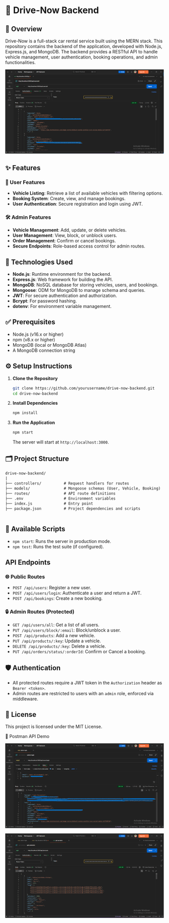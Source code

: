 # 🚗 Drive-Now Backend

## 📘 Overview

Drive-Now is a full-stack car rental service built using the MERN stack. This repository contains the backend of the application, developed with Node.js, Express.js, and MongoDB. The backend provides a RESTful API to handle vehicle management, user authentication, booking operations, and admin functionalities.

![Login Postman](https://github.com/vinudasenith/drive-now-backend/blob/master/screenshots/Screenshot%20(238).png)

## ✨ Features
### 👤 User Features
- **Vehicle Listing**: Retrieve a list of available vehicles with filtering options.
- **Booking System**: Create, view, and manage bookings.
- **User Authentication**: Secure registration and login using JWT.

### 🛠️ Admin Features
- **Vehicle Management**: Add, update, or delete vehicles.
- **User Management**: View, block, or unblock users.
- **Order Management**: Confirm or cancel bookings.
- **Secure Endpoints**: Role-based access control for admin routes.

## 🧰 Technologies Used
- **Node.js**: Runtime environment for the backend.
- **Express.js**: Web framework for building the API.
- **MongoDB**: NoSQL database for storing vehicles, users, and bookings.
- **Mongoose**: ODM for MongoDB to manage schema and queries.
- **JWT**: For secure authentication and authorization.
- **Bcrypt**: For password hashing.
- **dotenv**: For environment variable management.

## ✅ Prerequisites
- Node.js (v16.x or higher)
- npm (v8.x or higher)
- MongoDB (local or MongoDB Atlas)
- A MongoDB connection string

## ⚙️ Setup Instructions
1. **Clone the Repository**
   ```bash
   git clone https://github.com/yourusername/drive-now-backend.git
   cd drive-now-backend
   ```

2. **Install Dependencies**
   ```bash
   npm install
   ```

3. **Run the Application**
   ```bash
   npm start
   ```
   The server will start at `http://localhost:3000`.


## 🗂️ Project Structure
```
drive-now-backend/
|             
├── controllers/          # Request handlers for routes
├── models/               # Mongoose schemas (User, Vehicle, Booking)
├── routes/               # API route definitions
├── .env                  # Environment variables
├── index.js              # Entry point     
├── package.json          # Project dependencies and scripts  
       

```

## 📜 Available Scripts
- `npm start`: Runs the server in production mode.
- `npm test`: Runs the test suite (if configured).

## API Endpoints
### 🌐 Public Routes
- `POST /api/users`: Register a new user.
- `POST /api/users/login`: Authenticate a user and return a JWT.
- `POST /api/bookings`: Create a new booking.

### 🔒 Admin Routes (Protected)
- `GET /api/users/all`: Get a list of all users.
- `PUT /api/users/block/:email`: Block/unblock a user.
- `POST /api/products`: Add a new vehicle.
- `PUT /api/products/:key`: Update a vehicle.
- `DELETE /api/products/:key`: Delete a vehicle.
- `PUT /api/orders/status/:orderId`: Confirm or Cancel a booking.


## 🛡️ Authentication
- All protected routes require a JWT token in the `Authorization` header as `Bearer <token>`.
- Admin routes are restricted to users with an `admin` role, enforced via middleware.

## 📝 License
This project is licensed under the MIT License.

📸 Postman API Demo

![admin login](https://github.com/vinudasenith/drive-now-backend/blob/master/screenshots/Screenshot%202025-08-04%20182140.png)

![all vehicles](https://github.com/vinudasenith/drive-now-backend/blob/master/screenshots/Screenshot%202025-08-04%20182415.png)

